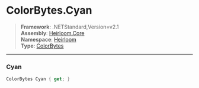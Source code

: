 # ColorBytes.Cyan

> **Framework**: .NETStandard,Version=v2.1  
> **Assembly**: [Heirloom.Core][0]  
> **Namespace**: [Heirloom][0]  
> **Type**: [ColorBytes][1]  

--------------------------------------------------------------------------------

### Cyan

```cs
ColorBytes Cyan { get; }
```

[0]: ..\Heirloom.Core.md
[1]: Heirloom.ColorBytes.md
